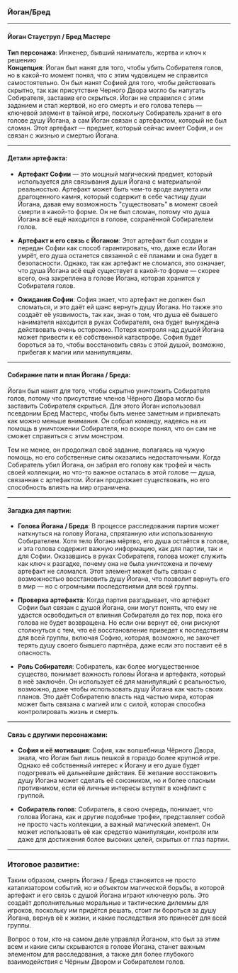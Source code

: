 ### **Йоган/Бред**

---

#### **Йоган Стауструп / Бред Мастерс**  
**Тип персонажа**: Инженер, бывший наниматель, жертва и ключ к решению  
**Концепция**: Йоган был нанят для того, чтобы убить Собирателя голов, но в какой-то момент понял, что с этим чудовищем не справится самостоятельно. Он был нанят Софией для того, чтобы действовать скрытно, так как присутствие Черного Двора могло бы напугать Собирателя, заставив его скрыться. Йоган не справился с этим заданием и стал жертвой, но его смерть и его голова теперь — ключевой элемент в тайной игре, поскольку Собиратель хранит в его голове душу Йогана, а сам Йоган связан с артефактом, который не был сломан. Этот артефакт — предмет, который сейчас имеет София, и он связан с жизнью и смертью Йогана.

---

#### **Детали артефакта**:

- **Артефакт Софии** — это мощный магический предмет, который используется для связывания души Йогана с материальной реальностью. Артефакт может быть чем-то вроде амулета или драгоценного камня, который содержит в себе частицу души Йогана, давая ему возможность "существовать" в момент своей смерти в какой-то форме. Он не был сломан, потому что душа Йогана всё ещё находится в голове, сохранённой Собирателем голов.

- **Артефакт и его связь с Йоганом**: Этот артефакт был создан и передан Софии как способ гарантировать, что, даже если Йоган умрёт, его душа останется связанной с её планами и она будет в безопасности. Однако, так как артефакт не сломался, это означает, что душа Йогана всё ещё существует в какой-то форме — скорее всего, она закреплена в голове Йогана, которая хранится у Собирателя голов.

- **Ожидания Софии**: София знает, что артефакт не должен был сломаться, и это даёт ей шанс вернуть душу Йогана. Но также это создаёт её уязвимость, так как, зная о том, что душа её бывшего нанимателя находится в руках Собирателя, она будет вынуждена действовать очень осторожно. Потеря контроля над душой Йогана может привести к её собственной катастрофе. София будет бороться за то, чтобы восстановить связь с этой душой, возможно, прибегая к магии или манипуляциям.

---

#### **Собирание пати и план Йогана / Бреда**:

Йоган был нанят для того, чтобы скрытно уничтожить Собирателя голов, потому что присутствие членов Чёрного Двора могло бы заставить Собирателя скрыться. Для этого Йоган использовал псевдоним Бред Мастерс, чтобы быть менее заметным и привлекать как можно меньше внимания. Он собрал команду, надеясь на их помощь в уничтожении Собирателя, но вскоре понял, что он сам не сможет справиться с этим монстром. 

Тем не менее, он продолжал своё задание, полагаясь на чужую помощь, но его собственные силы оказались недостаточными. Когда Собиратель убил Йогана, он забрал его голову как трофей и часть своей коллекции, но что-то важное осталась в этой голове — душа, связанная с артефактом. Йоган продолжает существовать, но его способность влиять на мир ограничена.

---

#### **Загадка для партии:**

- **Голова Йогана / Бреда**: В процессе расследования партия может наткнуться на голову Йогана, спрятанную или использованную Собирателем. Хотя тело Йогана мёртво, его душа остаётся в голове, и эта голова содержит важную информацию, как для партии, так и для Софии. Оказавшись в руках Собирателя, голова может служить как ключ к разгадке, почему она не была уничтожена и почему артефакт не сломался. Этот элемент может быть связан с возможностью восстановить душу Йогана, что позволит вернуть его в мир — но с огромными последствиями для всей группы.

- **Проверка артефакта**: Когда партия разгадывает, что артефакт Софии был связан с душой Йогана, они могут понять, что ему не удастся освободиться от влияния Собирателя до тех пор, пока его голова не будет возвращена. Но если они вернут её, они рискуют столкнуться с тем, что её восстановление приведет к последствиям для всей группы, включая Софию, которая, возможно, не захочет терять душу своего бывшего партнёра, даже если это поставит её в опасность.

- **Роль Собирателя**: Собиратель, как более могущественное существо, понимает важность головы Йогана и артефакта, который в неё заключён. Он использует её для манипуляций с реальностью, возможно, даже чтобы использовать душу Йогана как часть своих планов. Это даёт Собирателю власть над частью мира, которая может быть связана с магией или с силой, которая способна контролировать жизнь и смерть.

---

#### **Связь с другими персонажами**:

- **София и её мотивация**: София, как волшебница Чёрного Двора, знала, что Йоган был лишь пешкой в гораздо более крупной игре. Однако её собственный интерес к Йогану и его душе будет подогревать её дальнейшие действия. Её желание восстановить душу Йогана может сделать её союзником, но и более опасным противником, если её личные интересы вступят в конфликт с группой.

- **Собиратель голов**: Собиратель, в свою очередь, понимает, что голова Йогана, как и другие подобные трофеи, представляет собой не просто часть коллекции, а важный магический элемент. Он может использовать её как средство манипуляции, контроля или даже для достижения более высоких целей, скрытых от глаз партии.

---

### **Итоговое развитие**:

Таким образом, смерть Йогана / Бреда становится не просто катализатором событий, но и объектом магической борьбы, в которой артефакт и его связь с душой Йогана играют ключевую роль. Это создаёт дополнительные моральные и тактические дилеммы для игроков, поскольку им придётся решать, стоит ли бороться за душу Йогана, вернув её к жизни, и какие последствия это принесёт для всей группы.

Вопрос о том, кто на самом деле управлял Йоганом, кто был за этим всем и какие силы скрываются в голове Йогана, станет важным элементом для расследования, а также для более глубокого взаимодействия с Чёрным Двором и Собирателем голов.
